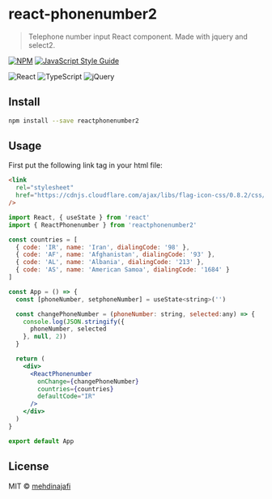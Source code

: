 # react-phonenumber2

> Telephone number input React component. Made with jquery and select2.

[![NPM](https://img.shields.io/npm/v/reactphonenumber2.svg)](https://www.npmjs.com/package/reactphonenumber2) [![JavaScript Style Guide](https://img.shields.io/badge/code_style-standard-brightgreen.svg)](https://standardjs.com)

<img alt="React" src="https://img.shields.io/badge/react%20-%2320232a.svg?&style=for-the-badge&logo=react&logoColor=%2361DAFB"/> <img alt="TypeScript" src="https://img.shields.io/badge/typescript%20-%23007ACC.svg?&style=for-the-badge&logo=typescript&logoColor=white"/> <img alt="jQuery" src="https://img.shields.io/badge/jquery%20-%230769AD.svg?&style=for-the-badge&logo=jquery&logoColor=white"/>

## Install

```bash
npm install --save reactphonenumber2
```

## Usage

First put the following link tag in your html file:

```html
<link
  rel="stylesheet"
  href="https://cdnjs.cloudflare.com/ajax/libs/flag-icon-css/0.8.2/css/flag-icon.min.css"
/>
```

```jsx
import React, { useState } from 'react'
import { ReactPhonenumber } from 'reactphonenumber2'

const countries = [
  { code: 'IR', name: 'Iran', dialingCode: '98' },
  { code: 'AF', name: 'Afghanistan', dialingCode: '93' },
  { code: 'AL', name: 'Albania', dialingCode: '213' },
  { code: 'AS', name: 'American Samoa', dialingCode: '1684' }
]

const App = () => {
  const [phoneNumber, setphoneNumber] = useState<string>('')

  const changePhoneNumber = (phoneNumber: string, selected:any) => {
    console.log(JSON.stringify({
      phoneNumber, selected
    }, null, 2))
  }

  return (
    <div>
      <ReactPhonenumber
        onChange={changePhoneNumber}
        countries={countries}
        defaultCode="IR"
      />
    </div>
  )
}

export default App
```

## License

MIT © [mehdinajafi](https://github.com/mehdinajafi)
